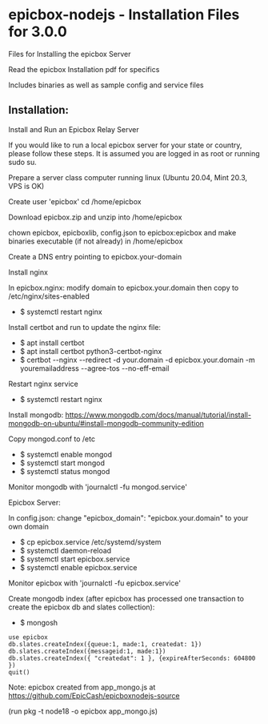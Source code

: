 # epicbox-nodejs - Installation Files for 3.0.0

Files for Installing the epicbox Server

Read the epicbox Installation pdf for specifics

Includes binaries as well as sample config and service files

## Installation:

Install and Run an Epicbox Relay Server

If you would like to run a local epicbox server for your state or country, please follow these
steps. It is assumed you are logged in as root or running sudo su.

Prepare a server class computer running linux (Ubuntu 20.04, Mint 20.3, VPS is OK)

Create user 'epicbox'
cd /home/epicbox

Download epicbox.zip and unzip into /home/epicbox

chown epicbox, epicboxlib, config.json to epicbox:epicbox and make binaries executable (if not already) in /home/epicbox

Create a DNS entry pointing to epicbox.your-domain

Install nginx

In epicbox.nginx: modify domain to epicbox.your.domain then copy to /etc/nginx/sites-enabled
- $ systemctl restart nginx

Install certbot and run to update the nginx file:
- $ apt install certbot
- $ apt install certbot python3-certbot-nginx
- $ certbot --nginx --redirect -d your.domain -d epicbox.your.domain -m youremailaddress --agree-tos --no-eff-email

Restart nginx service
- $ systemctl restart nginx

Install mongodb: https://www.mongodb.com/docs/manual/tutorial/install-mongodb-on-ubuntu/#install-mongodb-community-edition

Copy mongod.conf to /etc
- $ systemctl enable mongod
- $ systemctl start mongod
- $ systemctl status mongod

Monitor mongodb with 'journalctl -fu mongod.service'

Epicbox Server:

In config.json: change "epicbox_domain": "epicbox.your.domain" to your own domain

- $ cp epicbox.service /etc/systemd/system
- $ systemctl daemon-reload
- $ systemctl start epicbox.service
- $ systemctl enable epicbox.service

Monitor epicbox with 'journalctl -fu epicbox.service'

Create mongodb index (after epicbox has processed one transaction to create the epicbox db and slates collection):

- $ mongosh
```
use epicbox
db.slates.createIndex({queue:1, made:1, createdat: 1})
db.slates.createIndex({messageid:1, made:1})
db.slates.createIndex({ "createdat": 1 }, {expireAfterSeconds: 604800 })
quit()
``` 
Note: epicbox created from app_mongo.js at https://github.com/EpicCash/epicboxnodejs-source

(run pkg -t node18 -o epicbox app_mongo.js)

